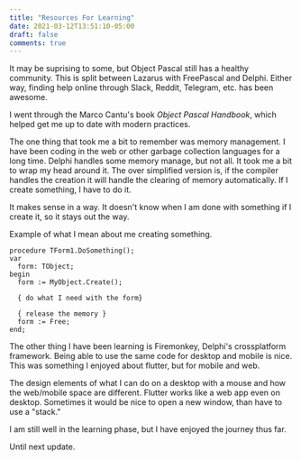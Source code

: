 ```yaml
---
title: "Resources For Learning"
date: 2021-03-12T13:51:10-05:00
draft: false
comments: true
---
```


It may be suprising to some, but Object Pascal still has a healthy community. This is split between Lazarus with FreePascal and Delphi. Either way, finding help online through Slack, Reddit, Telegram, etc. has been awesome.

I went through the Marco Cantu's book _Object Pascal Handbook_, which helped get me up to date with modern practices.

The one thing that took me a bit to remember was memory management. I have been coding in the web or other garbage collection languages for a long time. Delphi handles some memory manage, but not all. It took me a bit to wrap my head around it. The over simplified version is, if the compiler handles the creation it will handle the clearing of memory automatically. If I create something, I have to do it.

It makes sense in a way. It doesn't know when I am done with something if I create it, so it stays out the way. 

Example of what I mean about me creating something.

```
procedure TForm1.DoSomething();
var
  form: TObject;
begin
  form := MyObject.Create();

  { do what I need with the form}
  
  { release the memory }
  form := Free;
end;
```

The other thing I have been learning is Firemonkey, Delphi's crossplatform framework. Being able to use the same code for desktop and mobile is nice. This was something I enjoyed about flutter, but for mobile and web.

The design elements of what I can do on a desktop with a mouse and how the web/mobile space are different. Flutter works like a web app even on desktop. Sometimes it would be nice to open a new window, than have to use a "stack."

I am still well in the learning phase, but I have enjoyed the journey thus far.

Until next update.
